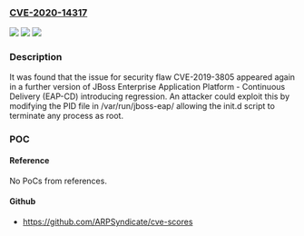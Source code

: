 ### [CVE-2020-14317](https://cve.mitre.org/cgi-bin/cvename.cgi?name=CVE-2020-14317)
![](https://img.shields.io/static/v1?label=Product&message=Wildfly&color=blue)
![](https://img.shields.io/static/v1?label=Version&message=%3D%20will%20not%20be%20fixed%20&color=brighgreen)
![](https://img.shields.io/static/v1?label=Vulnerability&message=CWE-364&color=brighgreen)

### Description

It was found that the issue for security flaw CVE-2019-3805 appeared again in a further version of JBoss Enterprise Application Platform - Continuous Delivery (EAP-CD) introducing regression. An attacker could exploit this by modifying the PID file in /var/run/jboss-eap/ allowing the init.d script to terminate any process as root.

### POC

#### Reference
No PoCs from references.

#### Github
- https://github.com/ARPSyndicate/cve-scores

